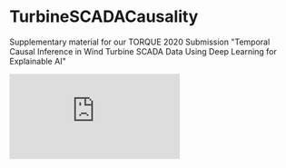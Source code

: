 # TurbineSCADACausality
Supplementary material for our TORQUE 2020 Submission "Temporal Causal Inference in Wind Turbine SCADA Data Using Deep Learning for Explainable AI"

 ![Alt text](https://github.com/joyjitchatterjee/TurbineSCADACausality/files/4602965/Flowchart_Preprocessing.pdf)

